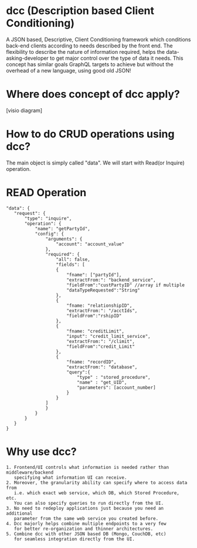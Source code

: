 # dcc (Description based Client Conditioning)
A JSON based, Descriptive, Client Conditioning framework which conditions back-end clients according to needs described by the front end. The flexibility to describe the nature of information required, helps the data-asking-developer to get major control over the type of data it needs. This concept has similar goals GraphQL targets to achieve but without the overhead of a new language, using good old JSON!

# Where does concept of dcc apply?
[visio diagram]

# How to do CRUD operations using dcc?
  The main object is simply called "data". We will start with Read(or Inquire) operation.
  
  # READ Operation
  
 ``` 
 "data": {
	"request": {
		"type": "inquire",
		"operation": {
			"name": "getPartyId",		
			"config": {
				"arguments": {
					"account": "account_value"
				},
				"required": {
					"all": false,
					"fields": [					
					{
						"fname": ["partyId"],
						"extractFrom:": "backend_service",
						"fieldFrom":"custPartyID" //array if multiple											
						"dataTypeRequested":"String"
					},
					{
						"fname: "relationshipID",
						"extractFrom:": "/acctIds",
						"fieldFrom":"rshipID"					
					},
					{
						"fname: "creditLimit",
						"input": "credit_limit_service",
						"extractFrom:": "/climit",
						"fieldFrom":"credit_Limit"					
					},
					{
						"fname: "recordID",						
						"extractFrom:": "database",
						"query":{
							"type" : "stored_procedure",
							"name" : "get_UID",
							"parameters": [account_number]							
						}											
					}
				]
				}
			}		
		}
	}	
}
```
# Why use dcc?
	1. Frontend/UI controls what information is needed rather than middleware/backend 
	   specifying what information UI can receive.
	2. Moreover, the granularity ability can specify where to access data from 
	   i.e. which exact web service, which DB, which Stored Procedure, etc. 
	   You can also specify queries to run directly from the UI.
	3. No need to redeploy applications just because you need an additional 
	   parameter from the same web service you created before.
	4. Dcc majorly helps combine multiple endpoints to a very few 
	   for better re-organization and thinner architectures.
	5. Combine dcc with other JSON based DB (Mongo, CouchDB, etc) 
	   for seamless integration directly from the UI.
